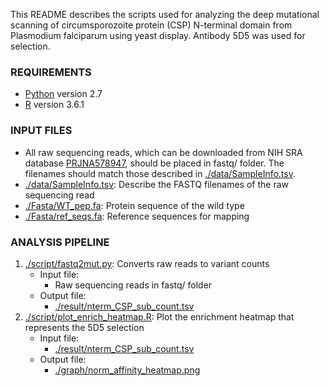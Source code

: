 This README describes the scripts used for analyzing the deep mutational scanning of circumsporozoite protein (CSP) N-terminal domain from Plasmodium falciparum using yeast display. Antibody 5D5 was used for selection.

### REQUIREMENTS
* [Python](https://www.python.org/) version 2.7
* [R](https://www.r-project.org) version 3.6.1

### INPUT FILES
* All raw sequencing reads, which can be downloaded from NIH SRA database [PRJNA578947](https://www.ncbi.nlm.nih.gov/bioproject/PRJNA578947), should be placed in fastq/ folder. The filenames should match those described in [./data/SampleInfo.tsv](./data/SampleInfo.tsv).
* [./data/SampleInfo.tsv](./data/SampleInfo.tsv): Describe the FASTQ filenames of the raw sequencing read
* [./Fasta/WT\_pep.fa](./Fasta/WT\_pep.fa): Protein sequence of the wild type
* [./Fasta/ref\_seqs.fa](./Fasta/ref\_seqs.fa): Reference sequences for mapping

### ANALYSIS PIPELINE
1. [./script/fastq2mut.py](./script/fastq2mut.py): Converts raw reads to variant counts 
    - Input file:
      - Raw sequencing reads in fastq/ folder
    - Output file:
      - [./result/nterm\_CSP\_sub_count.tsv](./result/nterm\_CSP\_sub_count.tsv)
2. [./script/plot_enrich_heatmap.R](./script/plot_enrich_heatmap.R): Plot the enrichment heatmap that represents the 5D5 selection
    - Input file:
      - [./result/nterm\_CSP\_sub_count.tsv](./result/nterm\_CSP\_sub_count.tsv)
    - Output file:
      - [./graph/norm_affinity_heatmap.png](./graph/norm_affinity_heatmap.png)
